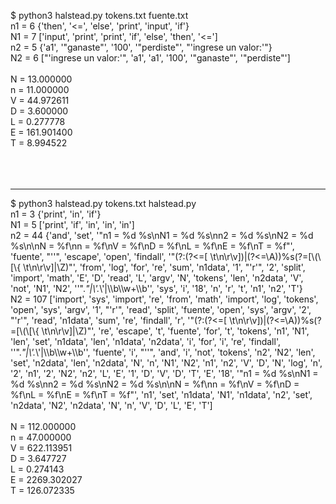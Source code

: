 $ python3 halstead.py tokens.txt fuente.txt<br/>
n1 = 6 {'then', '<=', 'else', 'print', 'input', 'if'}<br/>
N1 = 7 ['input', 'print', 'print', 'if', 'else', 'then', '<=']<br/>
n2 = 5 {'a1', '"ganaste"', '100', '"perdiste"', "'ingrese un valor:'"}<br/>
N2 = 6 ["'ingrese un valor:'", 'a1', 'a1', '100', '"ganaste"', '"perdiste"']<br/>
<br/>
N = 13.000000<br/>
n = 11.000000<br/>
V = 44.972611<br/>
D = 3.600000<br/>
L = 0.277778<br/>
E = 161.901400<br/>
T = 8.994522<br/>
<br/><br/><br/>
****
$ python3 halstead.py tokens.txt halstead.py<br/>
n1 = 3 {'print', 'in', 'if'}<br/>
N1 = 5 ['print', 'if', 'in', 'in', 'in']<br/>
n2 = 44 {'and', 'set', '"n1 = %d %s\\nN1 = %d %s\\nn2 = %d %s\\nN2 = %d %s\\n\\nN = %f\\nn = %f\\nV = %f\\nD = %f\\nL = %f\\nE = %f\\nT = %f"', 'fuente', "''", 'escape', 'open', 'findall', '"(?:(?<=[ \\t\\n\\r\\v])|(?<=\\A))%s(?=[\\(\\[\\{ \\t\\n\\r\\v]|\\Z)"', 'from', 'log', 'for', 're', 'sum', 'n1data', '1', "'r'", '2', 'split', 'import', 'math', 'E', 'D', 'read', 'L', 'argv', 'N', 'tokens', 'len', 'n2data', 'V', 'not', 'N1', 'N2', '\'".*"|\\\'.*\\\'|\\\\b\\\\w+\\\\b\'', 'sys', 'i', '18', 'n', 'r', 't', 'n1', 'n2', 'T'}<br/>
N2 = 107 ['import', 'sys', 'import', 're', 'from', 'math', 'import', 'log', 'tokens', 'open', 'sys', 'argv', '1', "'r'", 'read', 'split', 'fuente', 'open', 'sys', 'argv', '2', "'r'", 'read', 'n1data', 'sum', 're', 'findall', 'r', '"(?:(?<=[ \\t\\n\\r\\v])|(?<=\\A))%s(?=[\\(\\[\\{ \\t\\n\\r\\v]|\\Z)"', 're', 'escape', 't', 'fuente', 'for', 't', 'tokens', 'n1', 'N1', 'len', 'set', 'n1data', 'len', 'n1data', 'n2data', 'i', 'for', 'i', 're', 'findall', '\'".*"|\\\'.*\\\'|\\\\b\\\\w+\\\\b\'', 'fuente', 'i', "''", 'and', 'i', 'not', 'tokens', 'n2', 'N2', 'len', 'set', 'n2data', 'len', 'n2data', 'N', 'n', 'N1', 'N2', 'n1', 'n2', 'V', 'D', 'N', 'log', 'n', '2', 'n1', '2', 'N2', 'n2', 'L', 'E', '1', 'D', 'V', 'D', 'T', 'E', '18', '"n1 = %d %s\\nN1 = %d %s\\nn2 = %d %s\\nN2 = %d %s\\n\\nN = %f\\nn = %f\\nV = %f\\nD = %f\\nL = %f\\nE = %f\\nT = %f"', 'n1', 'set', 'n1data', 'N1', 'n1data', 'n2', 'set', 'n2data', 'N2', 'n2data', 'N', 'n', 'V', 'D', 'L', 'E', 'T']<br/>
<br/>
N = 112.000000<br/>
n = 47.000000<br/>
V = 622.113951<br/>
D = 3.647727<br/>
L = 0.274143<br/>
E = 2269.302027<br/>
T = 126.072335<br/>
